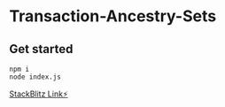 # Transaction-Ancestry-Sets

## Get started

```
npm i
node index.js
```

[StackBlitz Link⚡️](https://stackblitz.com/edit/node-nh5akd)

